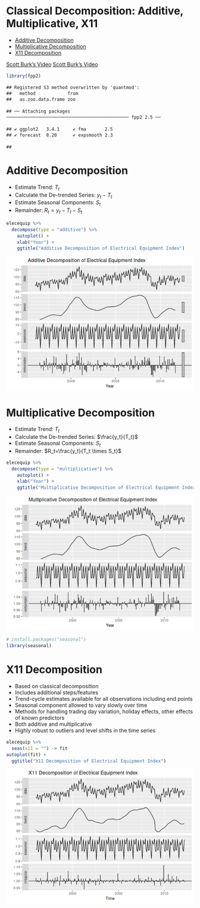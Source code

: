Classical Decomposition: Additive, Multiplicative, X11
================

- <a href="#additive-decomposition"
  id="toc-additive-decomposition">Additive Decomposition</a>
- <a href="#multiplicative-decomposition"
  id="toc-multiplicative-decomposition">Multiplicative Decomposition</a>
- <a href="#x11-decomposition" id="toc-x11-decomposition">X11
  Decomposition</a>

[Scott Burk’s
Video](https://www.youtube.com/watch?v=1zMvAKX2xeQ&list=PLX-TyAzMwGs-I3i5uiCin37VFMSy4c50F&index=10)
[Scott Burk’s
Video](https://www.youtube.com/watch?v=1zMvAKX2xeQ&list=PLX-TyAzMwGs-I3i5uiCin37VFMSy4c50F&index=10)

``` r
library(fpp2)
```

    ## Registered S3 method overwritten by 'quantmod':
    ##   method            from
    ##   as.zoo.data.frame zoo

    ## ── Attaching packages ────────────────────────────────────────────── fpp2 2.5 ──

    ## ✔ ggplot2   3.4.1     ✔ fma       2.5  
    ## ✔ forecast  8.20      ✔ expsmooth 2.3

    ## 

# Additive Decomposition

- Estimate Trend: $T_t$
- Calculate the De-trended Series: $y_t-T_t$
- Estimate Seasonal Components: $S_t$
- Remainder: $R_t=y_t-T_t-S_t$

``` r
elecequip %>% 
  decompose(type = "additive") %>%
    autoplot() +
    xlab("Year") +
    ggtitle("Additive Decomposition of Electrical Equipment Index")
```

![](10X11Decomposition_files/figure-gfm/unnamed-chunk-2-1.png)<!-- -->

# Multiplicative Decomposition

- Estimate Trend: $T_t$
- Calculate the De-trended Series: $\frac{y_t}{T_t}$
- Estimate Seasonal Components: $S_t$
- Remainder: $R_t=\frac{y_t}{T_t \times S_t}$

``` r
elecequip %>% 
  decompose(type = "multiplicative") %>%
    autoplot() +
    xlab("Year") +
    ggtitle("Multiplicative Decomposition of Electrical Equipment Index")
```

![](10X11Decomposition_files/figure-gfm/unnamed-chunk-3-1.png)<!-- -->

``` r
# install.packages("seasonal")
library(seasonal)
```

# X11 Decomposition

- Based on classical decomposition
- Includes additional steps/features
- Trend-cycle estimates available for all observations including end
  points
- Seasonal component allowed to vary slowly over time
- Methods for handling trading day variation, holiday effects, other
  effects of known predictors
- Both additive and multiplicative
- Highly robust to outliers and level shifts in the time series

``` r
elecequip %>%
  seas(x11 = "") -> fit
autoplot(fit) +
  ggtitle("X11 Decomposition of Electrical Equipment Index")
```

![](10X11Decomposition_files/figure-gfm/unnamed-chunk-5-1.png)<!-- -->

